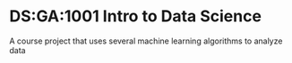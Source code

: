 # DS:GA:1001 Intro to Data Science
A course project that uses several machine learning algorithms to analyze data

